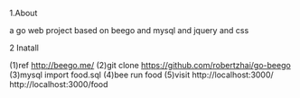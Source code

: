 1.About

a go  web project based on beego and mysql and jquery and css


2 Inatall

(1)ref http://beego.me/
(2)git clone https://github.com/robertzhai/go-beego
(3)mysql import food.sql
(4)bee run food 
(5)visit http://localhost:3000/ http://localhost:3000/food
